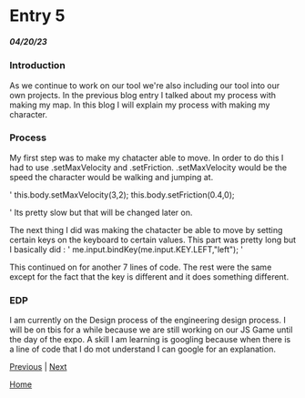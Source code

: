 # Entry 5
##### 04/20/23

### Introduction
As we continue to work on our tool we're also including our tool into our own projects. In the previous blog entry I talked about my process with making my map. In this blog I will explain my process with making my character.

### Process
My first step was to make my chatacter able to move. In order to do this I had to use .setMaxVelocity and .setFriction. .setMaxVelocity would be the speed the character would be walking and jumping at.

'
this.body.setMaxVelocity(3,2);
this.body.setFriction(0.4,0);

'
Its pretty slow but that will be changed later on.

The next thing I did was making the chatacter be able to move by setting certain keys on the keyboard to certain values. This part was pretty long but I basically did :
'
me.input.bindKey(me.input.KEY.LEFT,"left");
'

This continued on for another 7 lines of code. The rest were the same except for the fact that the key is different and it does something different.

### EDP
I am currently on the Design process of the engineering design process. I will be on tbis for a while because we are still working on our JS Game until the day of the expo. A skill I am learning is googling because when there is a line of code that I do mot understand I can google for an explanation.

[Previous](entry04.md) | [Next](entry06.md)

[Home](../README.md)